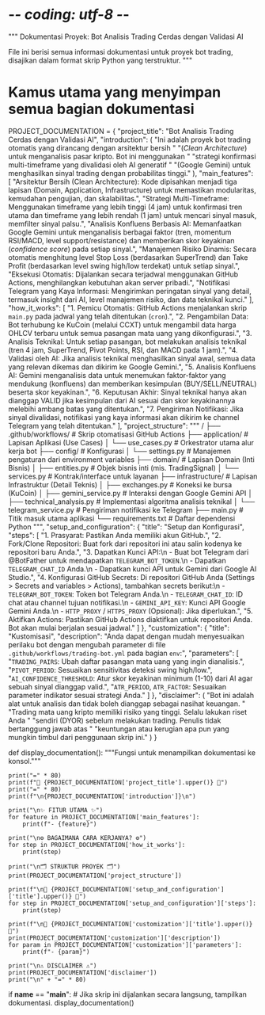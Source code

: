# -*- coding: utf-8 -*-
"""
Dokumentasi Proyek: Bot Analisis Trading Cerdas dengan Validasi AI

File ini berisi semua informasi dokumentasi untuk proyek bot trading,
disajikan dalam format skrip Python yang terstruktur.
"""

# Kamus utama yang menyimpan semua bagian dokumentasi
PROJECT_DOCUMENTATION = {
    "project_title": "Bot Analisis Trading Cerdas dengan Validasi AI",
    "introduction": (
        "Ini adalah proyek bot trading otomatis yang dirancang dengan arsitektur bersih "
        "(*Clean Architecture*) untuk menganalisis pasar kripto. Bot ini menggunakan "
        "strategi konfirmasi multi-timeframe yang divalidasi oleh AI generatif "
        "(Google Gemini) untuk menghasilkan sinyal trading dengan probabilitas tinggi."
    ),
    "main_features": [
        "Arsitektur Bersih (Clean Architecture): Kode dipisahkan menjadi tiga lapisan (Domain, Application, Infrastructure) untuk memastikan modularitas, kemudahan pengujian, dan skalabilitas.",
        "Strategi Multi-Timeframe: Menggunakan timeframe yang lebih tinggi (4 jam) untuk konfirmasi tren utama dan timeframe yang lebih rendah (1 jam) untuk mencari sinyal masuk, memfilter sinyal palsu.",
        "Analisis Konfluens Berbasis AI: Memanfaatkan Google Gemini untuk menganalisis berbagai faktor (tren, momentum RSI/MACD, level support/resistance) dan memberikan skor keyakinan (*confidence score*) pada setiap sinyal.",
        "Manajemen Risiko Dinamis: Secara otomatis menghitung level Stop Loss (berdasarkan SuperTrend) dan Take Profit (berdasarkan level swing high/low terdekat) untuk setiap sinyal.",
        "Eksekusi Otomatis: Dijalankan secara terjadwal menggunakan GitHub Actions, menghilangkan kebutuhan akan server pribadi.",
        "Notifikasi Telegram yang Kaya Informasi: Mengirimkan peringatan sinyal yang detail, termasuk insight dari AI, level manajemen risiko, dan data teknikal kunci."
    ],
    "how_it_works": [
        "1. Pemicu Otomatis: GitHub Actions menjalankan skrip `main.py` pada jadwal yang telah ditentukan (`cron`).",
        "2. Pengambilan Data: Bot terhubung ke KuCoin (melalui CCXT) untuk mengambil data harga OHLCV terbaru untuk semua pasangan mata uang yang dikonfigurasi.",
        "3. Analisis Teknikal: Untuk setiap pasangan, bot melakukan analisis teknikal (tren 4 jam, SuperTrend, Pivot Points, RSI, dan MACD pada 1 jam).",
        "4. Validasi oleh AI: Jika analisis teknikal menghasilkan sinyal awal, semua data yang relevan dikemas dan dikirim ke Google Gemini.",
        "5. Analisis Konfluens AI: Gemini menganalisis data untuk menemukan faktor-faktor yang mendukung (konfluens) dan memberikan kesimpulan (BUY/SELL/NEUTRAL) beserta skor keyakinan.",
        "6. Keputusan Akhir: Sinyal teknikal hanya akan dianggap VALID jika kesimpulan dari AI sesuai dan skor keyakinannya melebihi ambang batas yang ditentukan.",
        "7. Pengiriman Notifikasi: Jika sinyal divalidasi, notifikasi yang kaya informasi akan dikirim ke channel Telegram yang telah ditentukan."
    ],
    "project_structure": """
/
├── .github/workflows/         # Skrip otomatisasi GitHub Actions
├── application/               # Lapisan Aplikasi (Use Cases)
│   └── use_cases.py           # Orkestrator utama alur kerja bot
├── config/                    # Konfigurasi
│   └── settings.py            # Manajemen pengaturan dari environment variables
├── domain/                    # Lapisan Domain (Inti Bisnis)
│   ├── entities.py            # Objek bisnis inti (mis. TradingSignal)
│   └── services.py            # Kontrak/interface untuk layanan
├── infrastructure/            # Lapisan Infrastruktur (Detail Teknis)
│   ├── exchanges.py           # Koneksi ke bursa (KuCoin)
│   ├── gemini_service.py      # Interaksi dengan Google Gemini API
│   ├── technical_analysis.py  # Implementasi algoritma analisis teknikal
│   └── telegram_service.py    # Pengiriman notifikasi ke Telegram
├── main.py                    # Titik masuk utama aplikasi
└── requirements.txt           # Daftar dependensi Python
""",
    "setup_and_configuration": {
        "title": "Setup dan Konfigurasi",
        "steps": [
            "1. Prasyarat: Pastikan Anda memiliki akun GitHub.",
            "2. Fork/Clone Repositori: Buat fork dari repositori ini atau salin kodenya ke repositori baru Anda.",
            "3. Dapatkan Kunci API:\n   - Buat bot Telegram dari @BotFather untuk mendapatkan `TELEGRAM_BOT_TOKEN`.\n   - Dapatkan `TELEGRAM_CHAT_ID` Anda.\n   - Dapatkan kunci API untuk Gemini dari Google AI Studio.",
            "4. Konfigurasi GitHub Secrets: Di repositori GitHub Anda (Settings > Secrets and variables > Actions), tambahkan secrets berikut:\n   - `TELEGRAM_BOT_TOKEN`: Token bot Telegram Anda.\n   - `TELEGRAM_CHAT_ID`: ID chat atau channel tujuan notifikasi.\n   - `GEMINI_API_KEY`: Kunci API Google Gemini Anda.\n   - `HTTP_PROXY` / `HTTPS_PROXY` (Opsional): Jika diperlukan.",
            "5. Aktifkan Actions: Pastikan GitHub Actions diaktifkan untuk repositori Anda. Bot akan mulai berjalan sesuai jadwal."
        ]
    },
    "customization": {
        "title": "Kustomisasi",
        "description": "Anda dapat dengan mudah menyesuaikan perilaku bot dengan mengubah parameter di file `.github/workflows/trading-bot.yml` pada bagian `env`:",
        "parameters": [
            "`TRADING_PAIRS`: Ubah daftar pasangan mata uang yang ingin dianalisis.",
            "`PIVOT_PERIOD`: Sesuaikan sensitivitas deteksi swing high/low.",
            "`AI_CONFIDENCE_THRESHOLD`: Atur skor keyakinan minimum (1-10) dari AI agar sebuah sinyal dianggap valid.",
            "`ATR_PERIOD`, `ATR_FACTOR`: Sesuaikan parameter indikator sesuai strategi Anda."
        ]
    },
    "disclaimer": (
        "Bot ini adalah alat untuk analisis dan tidak boleh dianggap sebagai nasihat keuangan. "
        "Trading mata uang kripto memiliki risiko yang tinggi. Selalu lakukan riset Anda "
        "sendiri (DYOR) sebelum melakukan trading. Penulis tidak bertanggung jawab atas "
        "keuntungan atau kerugian apa pun yang mungkin timbul dari penggunaan skrip ini."
    )
}

def display_documentation():
    """Fungsi untuk menampilkan dokumentasi ke konsol."""
    
    print("=" * 80)
    print(f"📄 {PROJECT_DOCUMENTATION['project_title'].upper()} 📄")
    print("=" * 80)
    print(f"\n{PROJECT_DOCUMENTATION['introduction']}\n")

    print("\n✨ FITUR UTAMA ✨")
    for feature in PROJECT_DOCUMENTATION['main_features']:
        print(f"- {feature}")

    print("\n⚙️ BAGAIMANA CARA KERJANYA? ⚙️")
    for step in PROJECT_DOCUMENTATION['how_it_works']:
        print(step)

    print("\n🗂️ STRUKTUR PROYEK 🗂️")
    print(PROJECT_DOCUMENTATION['project_structure'])

    print(f"\n🔧 {PROJECT_DOCUMENTATION['setup_and_configuration']['title'].upper()} 🔧")
    for step in PROJECT_DOCUMENTATION['setup_and_configuration']['steps']:
        print(step)

    print(f"\n🎨 {PROJECT_DOCUMENTATION['customization']['title'].upper()} 🎨")
    print(PROJECT_DOCUMENTATION['customization']['description'])
    for param in PROJECT_DOCUMENTATION['customization']['parameters']:
        print(f"- {param}")

    print("\n⚠️ DISCLAIMER ⚠️")
    print(PROJECT_DOCUMENTATION['disclaimer'])
    print("\n" + "=" * 80)

if __name__ == "__main__":
    # Jika skrip ini dijalankan secara langsung, tampilkan dokumentasi.
    display_documentation()
